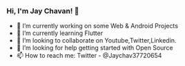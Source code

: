 ### Hi, I'm Jay Chavan! 👋

- 🔭 I’m currently working on some Web & Android Projects
- 🌱 I’m currently learning Flutter
- 👯 I’m looking to collaborate on Youtube,Twitter,Linkedin.
- 🤔 I’m looking for help getting started with Open Source
- 📫 How to reach me: Twitter - @Jaychav37720654

